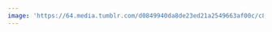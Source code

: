 ```yaml
---
image: 'https://64.media.tumblr.com/d0849940da8de23ed21a2549663af00c/c8abacf29534cae7-5f/s1280x1920/a50baf073cf7222af2178ad74e269e4eb575dcbc.jpg'
---
```

